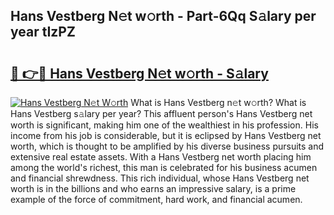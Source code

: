## Hans Vestberg N𝚎t w𝚘rth - Part-6Qq S𝚊lary per year tIzPZ

# <h2><a href="http://gc543rm.nevu.top/?p=Hans+Vestberg">🔗 👉🔴 Hans Vestberg N𝚎t w𝚘rth - S𝚊lary</a></h2>

[![Hans Vestberg N𝚎t W𝚘rth](https://i.imgur.com/Oavwk0R.jpeg)](http://gc543rm.nevu.top/?p=Hans+Vestberg)
What is Hans Vestberg n𝚎t w𝚘rth? What is Hans Vestberg s𝚊lary per year?
This affluent person's Hans Vestberg net worth is significant, making him one of the wealthiest in his profession. His income from his job is considerable, but it is eclipsed by Hans Vestberg net worth, which is thought to be amplified by his diverse business pursuits and extensive real estate assets. With a Hans Vestberg net worth placing him among the world's richest, this man is celebrated for his business acumen and financial shrewdness. This rich individual, whose Hans Vestberg net worth is in the billions and who earns an impressive salary, is a prime example of the force of commitment, hard work, and financial acumen.
